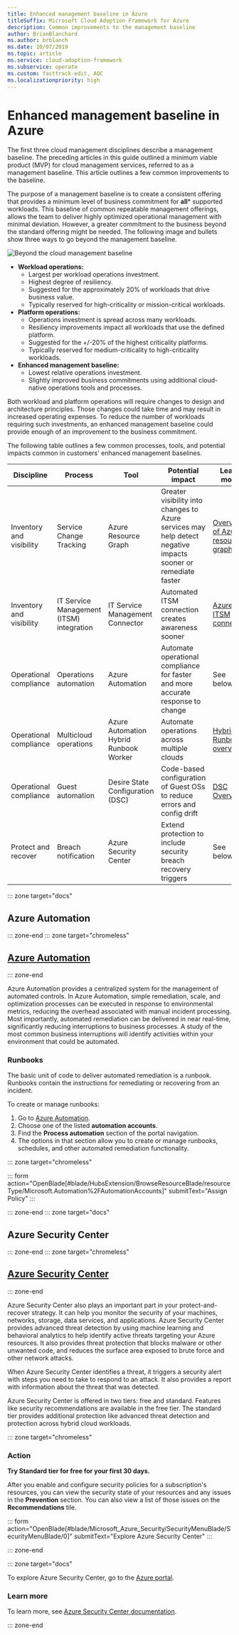 ```yaml
---
title: Enhanced management baseline in Azure
titleSuffix: Microsoft Cloud Adoption Framework for Azure
description: Common improvements to the management baseline
author: BrianBlanchard
ms.author: brblanch
ms.date: 10/07/2019
ms.topic: article
ms.service: cloud-adoption-framework
ms.subservice: operate
ms.custom: fasttrack-edit, AQC
ms.localizationpriority: high
---
```


# Enhanced management baseline in Azure

The first three cloud management disciplines describe a management baseline. The preceding articles in this guide outlined a minimum viable product (MVP) for cloud management services, referred to as a management baseline. This article outlines a few common improvements to the baseline.

The purpose of a management baseline is to create a consistent offering that provides a minimum level of business commitment for **all*** supported workloads. This baseline of common repeatable management offerings, allows the team to deliver highly optimized operational management with minimal deviation. However, a greater commitment to the business beyond the standard offering might be needed. The following image and bullets show three ways to go beyond the management baseline.

![Beyond the cloud management baseline](../../_images/manage/beyond-the-baseline.png)

- **Workload operations:**
  - Largest per workload operations investment.
  - Highest degree of resiliency.
  - Suggested for the approximately 20% of workloads that drive business value.
  - Typically reserved for high-criticality or mission-critical workloads.
- **Platform operations:**
  - Operations investment is spread across many workloads.
  - Resiliency improvements impact all workloads that use the defined platform.
  - Suggested for the +/-20% of the highest criticality platforms.
  - Typically reserved for medium-criticality to high-criticality workloads.
- **Enhanced management baseline:**
  - Lowest relative operations investment.
  - Slightly improved business commitments using additional cloud-native operations tools and processes.

Both workload and platform operations will require changes to design and architecture principles. Those changes could take time and may result in increased operating expenses. To reduce the number of workloads requiring such investments, an enhanced management baseline could provide enough of an improvement to the business commitment.

The following table outlines a few common processes, tools, and potential impacts common in customers' enhanced management baselines.

|Discipline  |Process  |Tool  |Potential impact| Learn more |
|---------|---------|---------|---------|---------|
|Inventory and visibility|Service Change Tracking|Azure Resource Graph|Greater visibility into changes to Azure services may help detect negative impacts sooner or remediate faster|[Overview of Azure resource graph](https://docs.microsoft.com/azure/governance/resource-graph/overview)|
|Inventory and visibility|IT Service Management (ITSM) integration|IT Service Management Connector|Automated ITSM connection creates awareness sooner|[Azure ITSM connector](https://docs.microsoft.com/azure/azure-monitor/platform/itsmc-overview)|
|Operational compliance|Operations automation|Azure Automation|Automate operational compliance for faster and more accurate response to change|See below|
|Operational compliance|Multicloud operations|Azure Automation Hybrid Runbook Worker|Automate operations across multiple clouds|[Hybrid Runbook overview](https://docs.microsoft.com/azure/automation/automation-hybrid-runbook-worker)|
|Operational compliance|Guest automation|Desire State Configuration (DSC)|Code-based configuration of Guest OSs to reduce errors and config drift|[DSC Overview](/powershell/scripting/dsc/overview/overview)|
|Protect and recover|Breach notification|Azure Security Center|Extend protection to include security breach recovery triggers|See below|

::: zone target="docs"

## Azure Automation

::: zone-end
::: zone target="chromeless"

## [Azure Automation](#tab/AzureAutomation)

::: zone-end

Azure Automation provides a centralized system for the management of automated controls. In Azure Automation, simple remediation, scale, and optimization processes can be executed in response to environmental metrics, reducing the overhead associated with manual incident processing. Most importantly, automated remediation can be delivered in near real-time, significantly reducing interruptions to business processes. A study of the most common business interruptions will identify activities within your environment that could be automated.

### Runbooks

The basic unit of code to deliver automated remediation is a runbook. Runbooks contain the instructions for remediating or recovering from an incident.

To create or manage runbooks:

1. Go to [Azure Automation](https://portal.azure.com/#blade/HubsExtension/BrowseResourceBlade/resourceType/Microsoft.Automation%2FAutomationAccounts).
2. Choose one of the listed **automation accounts**.
3. Find the **Process automation** section of the portal navigation.
4. The options in that section allow you to create or manage runbooks, schedules, and other automated remediation functionality.

::: zone target="chromeless"

<!-- markdownlint-disable DOCSMD001 -->

::: form action="OpenBlade[#blade/HubsExtension/BrowseResourceBlade/resourceType/Microsoft.Automation%2FAutomationAccounts]" submitText="Assign Policy" :::

<!-- markdownlint-enable DOCSMD001 -->

::: zone-end
::: zone target="docs"

## Azure Security Center

::: zone-end
::: zone target="chromeless"

## [Azure Security Center](#tab/AzureSecurityCenter)

::: zone-end

Azure Security Center also plays an important part in your protect-and-recover strategy. It can help you monitor the security of your machines, networks, storage, data services, and applications. Azure Security Center provides advanced threat detection by using machine learning and behavioral analytics to help identify active threats targeting your Azure resources. It also provides threat protection that blocks malware or other unwanted code, and reduces the surface area exposed to brute force and other network attacks.

When Azure Security Center identifies a threat, it triggers a security alert with steps you need to take to respond to an attack. It also provides a report with information about the threat that was detected.

Azure Security Center is offered in two tiers: free and standard. Features like security recommendations are available in the free tier. The standard tier provides additional protection like advanced threat detection and protection across hybrid cloud workloads.

::: zone target="chromeless"

### Action

**Try Standard tier for free for your first 30 days.**

After you enable and configure security policies for a subscription's resources, you can view the security state of your resources and any issues in the **Prevention** section. You can also view a list of those issues on the **Recommendations** tile.

::: form action="OpenBlade[#blade/Microsoft_Azure_Security/SecurityMenuBlade/SecurityMenuBlade/0]" submitText="Explore Azure Security Center" :::

::: zone-end

::: zone target="docs"

To explore Azure Security Center, go to the [Azure portal](https://portal.azure.com/#blade/Microsoft_Azure_Security/SecurityMenuBlade/SecurityMenuBlade/0).

### Learn more

To learn more, see [Azure Security Center documentation](https://docs.microsoft.com/azure/security-center).

::: zone-end
